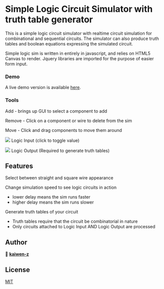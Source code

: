 
# Simple Logic Circuit Simulator with truth table generator
This is a simple logic circuit simulator with realtime circuit simulation for combinational and sequential circuits.
The simulator can also produce truth tables and boolean equations expressing the simulated circuit.

Simple logic sim is written in entirely in javascript, and relies on HTML5 Canvas to render. Jquery libraries are imported for the purpose of easier form input.

### Demo
A live demo version is available [here](https://kaiwen-z.github.io/canvas).

### Tools
Add - brings up GUI to select a component to add

Remove - Click on a component or wire to delete from the sim

Move - Click and drag components to move them around

![](media/LogicInput.png) Logic Input (click to toggle value)

![](media/LogicOutput.png) Logic Output (Required to generate truth tables)

## Features
Select between straight and square wire appearance

Change simulation speed to see logic circuits in action
  - lower delay means the sim runs faster
  - higher delay means the sim runs slower

Generate truth tables of your circuit
  - Truth tables require that the circuit be combinatorial in nature
  - Only circuits attached to Logic Input AND Logic Output are processed

## Author
👤 **[kaiwen-z](https://github.com/kaiwen-z)**

## License
[MIT](https://choosealicense.com/licenses/mit/)
